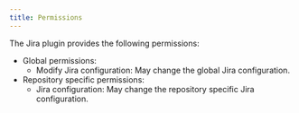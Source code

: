 ```yaml
---
title: Permissions
---
```

The Jira plugin provides the following permissions: 

* Global permissions:
    * Modify Jira configuration: May change the global Jira configuration.
* Repository specific permissions:
    * Jira configuration: May change the repository specific Jira configuration.
